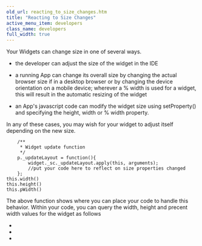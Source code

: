 ```yaml
---
old_url: reacting_to_size_changes.htm
title: "Reacting to Size Changes"
active_menu_item: developers
class_name: developers
full_width: true
---
```



Your Widgets can change size in one of several ways.

 - the developer can adjust the size of the widget in the IDE

 - a running App can change its overall size by changing the actual browser size if in a desktop browser or by changing the device orientation on a mobile device; wherever a % width is used for a widget, this will result in the automatic resizing of the widget

 - an App's javascript code can modify the widget size using setProperty() and specifying the height, width or % width property.

In any of these cases, you may wish for your widget to adjust itself depending on the new size.

        /**
         * Widget update function
         */
        p._updateLayout = function(){
            widget._sc._updateLayout.apply(this, arguments);
            //put your code here to reflect on size properties changed
        };
    this.width()
    this.height()
    this.pWidth()
   

The above function shows where you can place your code to handle this behavior. Within your code, you can query the width, height and precent width values for the widget as follows

 - 

 - 

 - 

